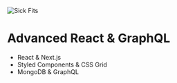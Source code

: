 ![Sick Fits](https://i.ibb.co/GR52Cnt/image.png)

# Advanced React & GraphQL

- React & Next.js
- Styled Components & CSS Grid
- MongoDB & GraphQL

